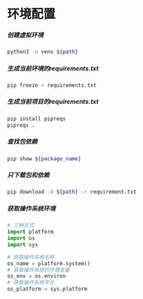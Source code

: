 环境配置
=

##### 创建虚拟环境
```bash
python3 -m venv ${path}
```

##### 生成当前环境的requirements.txt
```bash
pip freeze > requirements.txt
```

##### 生成当前项目的requirements.txt
```bash
pip install pipreqs
pipreqs .
```

##### 查找包依赖
```bash
pip show ${package_name}
```

##### 只下载包和依赖
```bash
pip download -d ${path} -r requirement.txt
```

##### 获取操作系统环境
```python
# 三种方式
import platform
import os
import sys

# 获取操作系统名称
os_name = platform.system()
# 获取操作系统的环境变量
os_env = os.environ
# 获取操作系统平台
os_platform = sys.platform
```